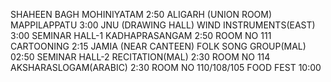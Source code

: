 SHAHEEN BAGH
MOHINIYATAM 
2:50
ALIGARH (UNION ROOM)
MAPPILAPPATU 
3:00
JNU (DRAWING HALL)
WIND INSTRUMENTS(EAST) 
3:00
SEMINAR HALL-1
KADHAPRASANGAM 
2:50
ROOM NO 111
CARTOONING
2:15
JAMIA (NEAR CANTEEN)
FOLK SONG GROUP(MAL)
02:50
SEMINAR HALL-2
RECITATION(MAL)
2:30
ROOM NO 114
AKSHARASLOGAM(ARABIC) 
2:30
ROOM NO 110/108/105
FOOD FEST 
10:00